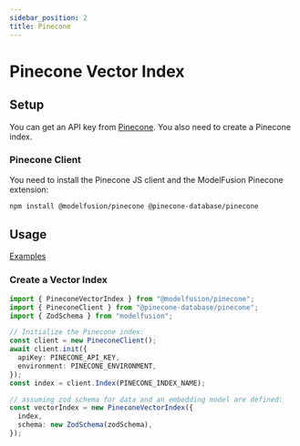 ```yaml
---
sidebar_position: 2
title: Pinecone
---
```


# Pinecone Vector Index

## Setup

You can get an API key from [Pinecone](https://www.pinecone.io/). You also need to create a Pinecone index.

### Pinecone Client

You need to install the Pinecone JS client and the ModelFusion Pinecone extension:

```bash
npm install @modelfusion/pinecone @pinecone-database/pinecone
```

## Usage

[Examples](https://github.com/lgrammel/modelfusion/tree/main/examples/basic/src/vector-index/)

### Create a Vector Index

```ts
import { PineconeVectorIndex } from "@modelfusion/pinecone";
import { PineconeClient } from "@pinecone-database/pinecone";
import { ZodSchema } from "modelfusion";

// Initialize the Pinecone index:
const client = new PineconeClient();
await client.init({
  apiKey: PINECONE_API_KEY,
  environment: PINECONE_ENVIRONMENT,
});
const index = client.Index(PINECONE_INDEX_NAME);

// assuming zod schema for data and an embedding model are defined:
const vectorIndex = new PineconeVectorIndex({
  index,
  schema: new ZodSchema(zodSchema),
});
```
